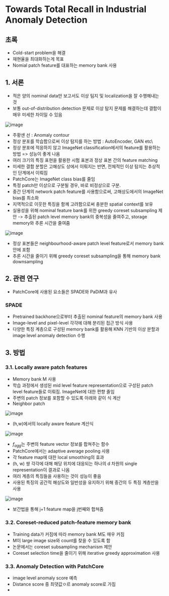 # Towards Total Recall in Industrial Anomaly Detection

## 초록
- Cold-start problem을 해결
- 재현율을 최대화하는게 목표
- Nomial patch feature를 대표하는 memory bank 사용

## 1. 서론
- 적은 양의 nominal data만 보고서도 이상 팀지 및 localization을 잘 수행해내는 것
- 보통 out-of-distribution detection 문제로 이상 탐지 문제를 해결하는데 결함이 매우 미세한 차이일 수 있음

![image](https://github.com/user-attachments/assets/c14d84c8-5eff-4ee7-8e31-d190de6ec00d)

- 주황샌 선 : Anomaly contour
- 정상 분포를 학습함으로써 이상 탐지를 하는 방법 : AutoEncoder, GAN etc\
- 정상 분포에 적응하지 않고 ImageNet classification에서의 feature를 활용하는 방법 => 성능이 좋게 나옴
-  여러 크기의 특징 표현을 활용한 시험 표본과 정상 표본 간의 feature matching
-  미세한 결함 분할은 고해상도 상에서 이뤄지는 반면, 전체적인 이상 탐지는 추상적인 단계에서 이뤄짐
-  PatchCore는 ImageNet class bias를 줄임
-  특정 patch만 이상으로 구분될 경우, 바로 비정상으로 구분.
-  중간 단계의 network patch feature를 사용함으로써, 고해상도에서의 ImageNet bias를 최소화
-  지역적으로 이웃한 특징을 함께 고려함으로써 충분한 spatial context를 보유
-  실용성을 위해 nominal feature bank를 위한 greedy coreset subsampling 제안 -> 추출된 patch level memory bank의 중복성을 줄여주고, storage memory와 추론 시간을 줄여줌

![image](https://github.com/user-attachments/assets/54390ab4-d83b-44a4-909f-aa9192b8d9ec)

- 정상 표본들은 neighbourhood-aware patch level feature로서 memory bank 안에 포함
- 추론 시간을 줄이기 위해 greedy coreset subsampling을 통해 memory bank downsampling

## 2. 관련 연구 

- PatchCore에 사용된 요소들은 SPADE와 PaDiM과 유사

### SPADE
- Pretrained backhone으로부터 추출된 nominal feature의 memory bank 사용
- Image-level and pixel-level 각각에 대해 분리된 접근 방식 사용
- 다양한 특징 계층으로 구성된 memory bank를 활용해 KNN 기반의 이상 분할과 image level anomaly detection 수행

## 3. 방법

### 3.1. Locally aware patch features
- Memory bank M 사용
- 학습 과정에서 생성된 mid level feature representation으로 구성된 patch level feature들로 이뤄짐. ImageNet에 대한 편향 줄임
- 주변의 patch 정보를 포함할 수 있도록 아래와 같이 식 계산
- Neighbor patch

![image](https://github.com/user-attachments/assets/0eca3d45-d1c5-4dbb-802b-86361cfe620f)

- (h,w)에서의 locally aware feature 계산식

![image](https://github.com/user-attachments/assets/a31c4e38-34b9-4877-bc44-682464135e8d)

- $f_{agg}$는 주변의 feature vector 정보를 합쳐주는 함수
- PatchCore에서는 adaptive average pooling 사용
- 각 feature map에 대한 local smoothing의 효과
- (h, w) 쌍 각각에 대해 해당 위치에 대응되는 하나의 d 차원의 single representation이 결과로 나옴
- 여러 계층의 특징들을 사용하는 것이 성능이 좋음
- 사용된 특징의 공간적 해상도와 일반성을 유지하기 위해 중간의 두 특징 계층만을 사용

![image](https://github.com/user-attachments/assets/1b7f69ff-264e-4598-8d48-4caaf3a07636)

- 보간법을 통해 j+1 feature map을 j번째와 합쳐줌

### 3.2. Coreset-reduced patch-feature memory bank
- Training data가 커짐에 따라 memory bank M도 매우 커짐
- M이 large image size와 count를 찾을 수 있도록 함
- 논문에서는 coreset subsampling mechanism 제안
- Coreset selection time을 줄이기 위해 iterative greedy approximation 사용

### 3.3. Anomaly Detection with PatchCore
- image level anomaly score 예측
- Distance score 중 최댓값ㅇ르 anomaly score로 가짐
- 



